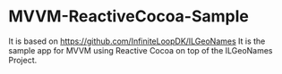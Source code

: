 # MVVM-ReactiveCocoa-Sample
It is based on https://github.com/InfiniteLoopDK/ILGeoNames
It is the sample app for MVVM using Reactive Cocoa on top of the ILGeoNames Project.
